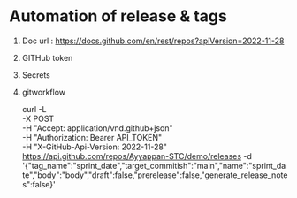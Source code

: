 # Automation of release & tags 
1. Doc url : https://docs.github.com/en/rest/repos?apiVersion=2022-11-28
2. GITHub token
3. Secrets
4. gitworkflow

   curl -L \
  -X POST \
  -H "Accept: application/vnd.github+json" \
  -H "Authorization: Bearer API_TOKEN" \
  -H "X-GitHub-Api-Version: 2022-11-28" \
   https://api.github.com/repos/Ayyappan-STC/demo/releases -d     '{"tag_name":"sprint_date","target_commitish":"main","name":"sprint_date","body":"body","draft":false,"prerelease":false,"generate_release_notes":false}'
